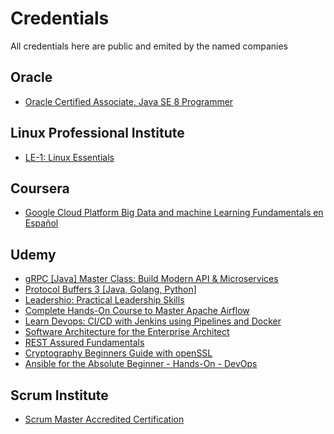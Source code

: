 # Credentials
All credentials here are public and emited by the named companies

## Oracle
- [Oracle Certified Associate, Java SE 8 Programmer](https://www.youracclaim.com/badges/63d856be-9c49-469b-8dff-8f2a2a3ed043)

## Linux Professional Institute
- [LE-1: Linux Essentials](https://cs.lpi.org/caf/Xamman/certification/verify/LPI000385326/awntgcben6)

## Coursera
- [Google Cloud Platform Big Data and machine Learning Fundamentals en Español](https://www.coursera.org/account/accomplishments/verify/J2WQ67ZQLCGD)

## Udemy
- [gRPC [Java] Master Class: Build Modern API & Microservices](https://udemy-certificate.s3.amazonaws.com/image/UC-24YH0YH6.jpg)
- [Protocol Buffers 3 [Java, Golang, Python]](https://udemy-certificate.s3.amazonaws.com/image/UC-SF2UWBMR.jpg)
- [Leadershio: Practical Leadership Skills](https://udemy-certificate.s3.amazonaws.com/image/UC-Z7QYNOCA.jpg)
- [Complete Hands-On Course to Master Apache Airflow](https://udemy-certificate.s3.amazonaws.com/image/UC-MC8U1OCR.jpg)
- [Learn Devops: CI/CD with Jenkins using Pipelines and Docker](https://udemy-certificate.s3.amazonaws.com/image/UC-YK3DYMM2.jpg)
- [Software Architecture for the Enterprise Architect](https://udemy-certificate.s3.amazonaws.com/image/UC-4OKOP31Q.jpg)
- [REST Assured Fundamentals](https://udemy-certificate.s3.amazonaws.com/image/UC-V9D9WHSG.jpg)
- [Cryptography Beginners Guide with openSSL](https://udemy-certificate.s3.amazonaws.com/image/UC-ODMZLV35.jpg)
- [Ansible for the Absolute Beginner - Hands-On - DevOps](https://udemy-certificate.s3.amazonaws.com/image/UC-HSQQWJP5.jpg)

## Scrum Institute
- [Scrum Master Accredited Certification](https://www.scrum-institute.org/International_Scrum_Institute_Certificate_Validation_Tool.php?AUTHORIZED_CERTIFICATE_ID=33748542017769)